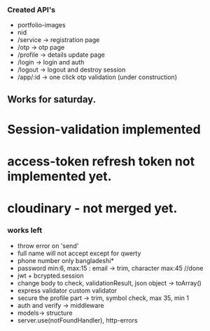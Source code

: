 ### Created API's

- portfolio-images
- nid
- /service  -> registration page
- /otp      -> otp page
- /profile  -> details update page
- /login    -> login and auth
- /logout   -> logout and destroy session
- /app/:id  -> one click otp validation (under construction)


## Works for saturday.

# Session-validation implemented
# access-token refresh token not implemented yet.
# cloudinary - not merged yet.


### works left

- throw error on 'send'
- full name will not accept except for qwerty
- phone number only bangladeshi*
- password min:6, max:15 : email -> trim, character max:45  //done
- jwt + bcrypted.session
- change body to check, validationResult, json object -> toArray()
- express validator custom validator 
- secure the profile part -> trim, symbol check, max 35, min 1
- auth and verify -> middleware
- models-> structure
- server.use(notFoundHandler), http-errors
